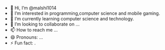 - 👋 Hi, I’m @malshi1014
- 👀 I’m interested in programming,computer science and mobile gaming.
- 🌱 I’m currently learning computer science and technology.
- 💞️ I’m looking to collaborate on ...
- 📫 How to reach me ...
- 😄 Pronouns: ...
- ⚡ Fun fact: .

<!---
malshi1014/malshi1014 is a ✨ special ✨ repository because its `README.md` (this file) appears on your GitHub profile.
You can click the Preview link to take a look at your changes.
--->
